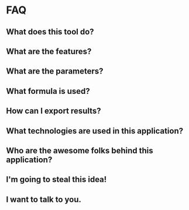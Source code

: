 # FAQ

## What does this tool do?

## What are the features?

## What are the parameters?

## What formula is used?

## How can I export results?

## What technologies are used in this application?

## Who are the awesome folks behind this application?

## I'm going to steal this idea!

## I want to talk to you.